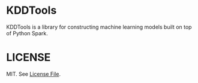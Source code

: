# KDDTools
KDDTools is a library for constructing machine learning models built on top of Python Spark.
# LICENSE
MIT. See [License File](https://github.com/Treers/spark-scorecard/blob/master/LICENSE).




